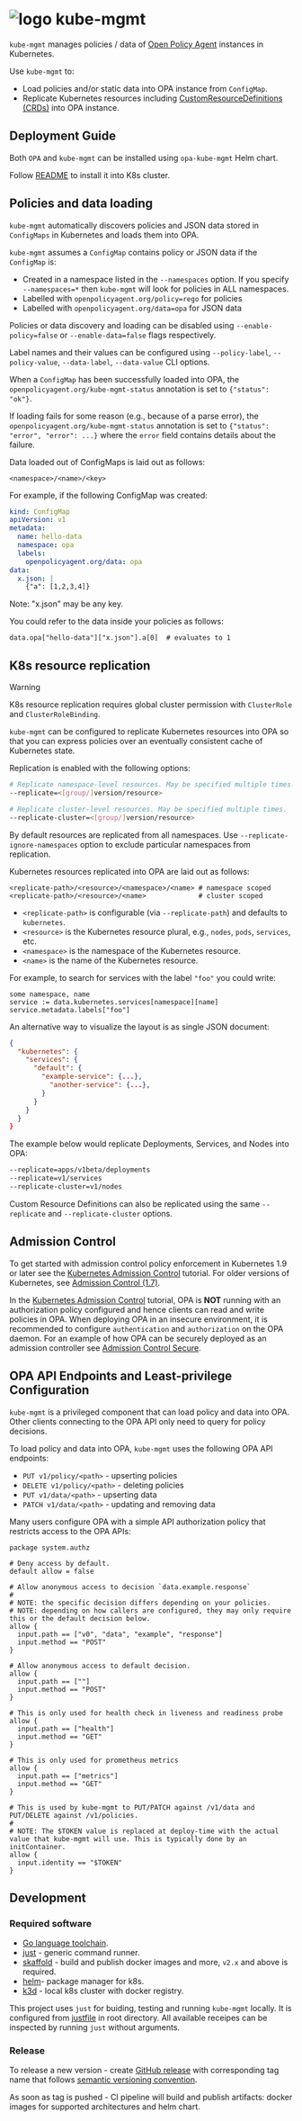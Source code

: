 # ![logo](./logo/logo.png) kube-mgmt

`kube-mgmt` manages policies / data of [Open Policy Agent](https://github.com/open-policy-agent/opa)
instances in Kubernetes.

Use `kube-mgmt` to:
* Load policies and/or static data into OPA instance from `ConfigMap`.
* Replicate Kubernetes resources
including [CustomResourceDefinitions (CRDs)](https://kubernetes.io/docs/concepts/extend-kubernetes/api-extension/custom-resources/#customresourcedefinitions) into OPA instance.

## Deployment Guide

Both `OPA` and `kube-mgmt` can be installed using `opa-kube-mgmt` Helm chart.

Follow [README](charts/opa-kube-mgmt/README.md) to install it into K8s cluster.

## Policies and data loading

`kube-mgmt` automatically discovers policies and JSON data
stored in `ConfigMaps` in Kubernetes and loads them into OPA.

`kube-mgmt` assumes a `ConfigMap` contains policy or JSON data if the `ConfigMap` is:

- Created in a namespace listed in the `--namespaces` option.
  If you specify `--namespaces=*` then `kube-mgmt` will look for policies in ALL namespaces.
- Labelled with `openpolicyagent.org/policy=rego` for policies
- Labelled with `openpolicyagent.org/data=opa` for JSON data

Policies or data discovery and loading can be disabled using `--enable-policy=false` or `--enable-data=false` flags respectively.

Label names and their values can be configured using `--policy-label`, `--policy-value`, `--data-label`, `--data-value` CLI options.

When a `ConfigMap` has been successfully loaded into OPA,
the `openpolicyagent.org/kube-mgmt-status` annotation is set to `{"status": "ok"}`.

If loading fails for some reason (e.g., because of a parse error), the
`openpolicyagent.org/kube-mgmt-status` annotation is set to `{"status": "error", "error": ...}`
where the `error` field contains details about the failure.

Data loaded out of ConfigMaps is laid out as follows:

```
<namespace>/<name>/<key>
```

For example, if the following ConfigMap was created:

```yaml
kind: ConfigMap
apiVersion: v1
metadata:
  name: hello-data
  namespace: opa
  labels:
    openpolicyagent.org/data: opa
data:
  x.json: |
    {"a": [1,2,3,4]}
```
Note: "x.json" may be any key.

You could refer to the data inside your policies as follows:

```rego
data.opa["hello-data"]["x.json"].a[0]  # evaluates to 1
```

## K8s resource replication

> [!WARNING]
> K8s resource replication requires global cluster permission with `ClusterRole` and `ClusterRoleBinding`.

`kube-mgmt` can be configured to replicate Kubernetes resources into OPA so that
you can express policies over an eventually consistent cache of Kubernetes
state.

Replication is enabled with the following options:

```bash
# Replicate namespace-level resources. May be specified multiple times.
--replicate=<[group/]version/resource>

# Replicate cluster-level resources. May be specified multiple times.
--replicate-cluster=<[group/]version/resource>
```

By default resources are replicated from all namespaces.
Use `--replicate-ignore-namespaces` option to exclude particular namespaces from replication.

Kubernetes resources replicated into OPA are laid out as follows:

```
<replicate-path>/<resource>/<namespace>/<name> # namespace scoped
<replicate-path>/<resource>/<name>             # cluster scoped
```

- `<replicate-path>` is configurable (via `--replicate-path`) and
  defaults to `kubernetes`.
- `<resource>` is the Kubernetes resource plural, e.g., `nodes`,
  `pods`, `services`, etc.
- `<namespace>` is the namespace of the Kubernetes resource.
- `<name>` is the name of the Kubernetes resource.

For example, to search for services with the label `"foo"` you could write:

```
some namespace, name
service := data.kubernetes.services[namespace][name]
service.metadata.labels["foo"]
```

An alternative way to visualize the layout is as single JSON document:

```json
{
  "kubernetes": {
    "services": {
      "default": {
        "example-service": {...},
          "another-service": {...},
        }
      }
    }
  }
}
```

The example below would replicate Deployments, Services, and Nodes into OPA:

```bash
--replicate=apps/v1beta/deployments
--replicate=v1/services
--replicate-cluster=v1/nodes
```

Custom Resource Definitions can also be replicated using the same `--replicate` and `--replicate-cluster` options.

## Admission Control

To get started with admission control policy enforcement in Kubernetes 1.9 or later see the [Kubernetes Admission Control](http://www.openpolicyagent.org/docs/kubernetes-admission-control.html) tutorial. For older versions of Kubernetes, see [Admission Control (1.7)](./docs/admission-control-1.7.md).

In the [Kubernetes Admission Control](http://www.openpolicyagent.org/docs/kubernetes-admission-control.html) tutorial, OPA is **NOT** running with an authorization policy configured and hence clients can read and write policies in OPA. When deploying OPA in an insecure environment, it is recommended to configure `authentication` and `authorization` on the OPA daemon. For an example of how OPA can be securely deployed as an admission controller see [Admission Control Secure](./docs/admission-control-secure.md).

## OPA API Endpoints and Least-privilege Configuration

`kube-mgmt` is a privileged component that can load policy and data into OPA.
Other clients connecting to the OPA API only need to query for policy decisions.

To load policy and data into OPA, `kube-mgmt` uses the following OPA API
endpoints:

* `PUT v1/policy/<path>` - upserting policies
* `DELETE v1/policy/<path>` - deleting policies
* `PUT v1/data/<path>` - upserting data
* `PATCH v1/data/<path>` - updating and removing data

Many users configure OPA with a simple API authorization policy that restricts
access to the OPA APIs:

```rego
package system.authz

# Deny access by default.
default allow = false

# Allow anonymous access to decision `data.example.response`
#
# NOTE: the specific decision differs depending on your policies.
# NOTE: depending on how callers are configured, they may only require this or the default decision below.
allow {
  input.path == ["v0", "data", "example", "response"]
  input.method == "POST"
}

# Allow anonymous access to default decision.
allow {
  input.path == [""]
  input.method == "POST"
}

# This is only used for health check in liveness and readiness probe
allow {
  input.path == ["health"]
  input.method == "GET"
}

# This is only used for prometheus metrics
allow {
  input.path == ["metrics"]
  input.method == "GET"
}

# This is used by kube-mgmt to PUT/PATCH against /v1/data and PUT/DELETE against /v1/policies.
#
# NOTE: The $TOKEN value is replaced at deploy-time with the actual value that kube-mgmt will use. This is typically done by an initContainer.
allow {
  input.identity == "$TOKEN"
}
```

## Development

### Required software

* [Go language toolchain](https://go.dev/doc/install).
* [just](https://github.com/casey/just#just) - generic command runner.
* [skaffold](https://skaffold.dev/) - build and publish docker images and more, `v2.x` and above is required.
* [helm](https://helm.sh/docs/intro/install/)- package manager for k8s.
* [k3d](https://k3d.io/#installation) - local k8s cluster with docker registry.

This project uses `just` for buiding, testing and running `kube-mgmt` locally.
It is configured from [justfile](./justfile) in root directory.
All available receipes can be inspected by running `just` without arguments.

### Release

To release a new version - create [GitHub release](https://github.com/open-policy-agent/kube-mgmt/releases)
with corresponding tag name that follows [semantic versioning convention](https://semver.org/).

As soon as tag is pushed - CI pipeline will build and publish artifacts: docker images for supported architectures and helm chart.
